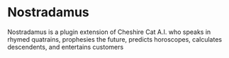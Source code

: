 # Nostradamus

Nostradamus is a plugin extension of Cheshire Cat A.I. who speaks in rhymed quatrains, prophesies the future, predicts horoscopes, calculates descendents, and entertains customers
